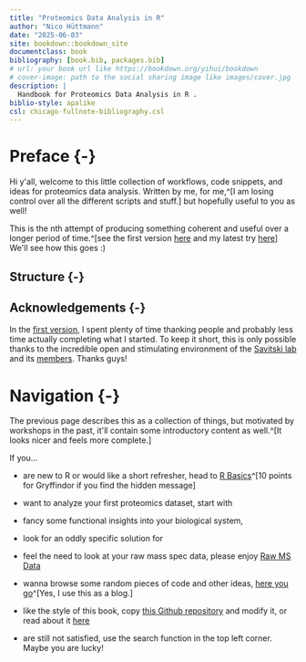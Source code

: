 ```yaml
--- 
title: "Proteomics Data Analysis in R"
author: "Nico Hüttmann"
date: "2025-06-03"
site: bookdown::bookdown_site
documentclass: book
bibliography: [book.bib, packages.bib]
# url: your book url like https://bookdown.org/yihui/bookdown
# cover-image: path to the social sharing image like images/cover.jpg
description: |
  Handbook for Proteomics Data Analysis in R . 
biblio-style: apalike
csl: chicago-fullnote-bibliography.csl
---
```




# Preface {-}

Hi y'all, welcome to this little collection of workflows, code snippets, and ideas for proteomics data analysis. Written by me, for me,^[I am losing control over all the different scripts and stuff.] but hopefully useful to you as well!

This is the nth attempt of producing something coherent and useful over a longer period of time.^[see the first version [here](https://nicohuttmann.github.io/pOmics-handbook/) and my latest try [here](https://nicohuttmann.github.io/embl-bioinfo-pRoteomics/)] We'll see how this goes :)

## Structure {-}



## Acknowledgements {-}

In the [first version](https://nicohuttmann.github.io/pOmics-handbook/introduction.html), I spent plenty of time thanking people and probably less time actually completing what I started. To keep it short, this is only possible thanks to the incredible open and stimulating environment of the [Savitski lab](https://www.embl.org/groups/savitski/) and its [members](https://www.embl.org/groups/savitski/members/). Thanks guys!



# Navigation {-}

The previous page describes this as a collection of things, but motivated by workshops in the past, it'll contain some introductory content as well.^[It looks nicer and feels more complete.]

If you...

- are new to R or would like a short refresher, head to [R Basics](#r-and-rstudio)^[10 points for Gryffindor if you find the hidden message]

- want to analyze your first proteomics dataset, start with 

- fancy some functional insights into your biological system, 

- look for an oddly specific solution for 

- feel the need to look at your raw mass spec data, please enjoy [Raw MS Data](#raw-ms-data)

- wanna browse some random pieces of code and other ideas, [here you go]()^[Yes, I use this as a blog.]

- like the style of this book, copy [this Github repository]() and modify it, or read about it [here]()

- are still not satisfied, use the search function in the top left corner. Maybe you are lucky!






<!-- ## Blocks -->

<!-- ## Equations -->

<!-- Here is an equation. -->

<!-- \begin{equation}  -->
<!--   f\left(k\right) = \binom{n}{k} p^k\left(1-p\right)^{n-k} -->
<!--   (\#eq:binom) -->
<!-- \end{equation}  -->

<!-- You may refer to using `\@ref(eq:binom)`, like see Equation \@ref(eq:binom). -->


<!-- ## Theorems and proofs -->

<!-- Labeled theorems can be referenced in text using `\@ref(thm:tri)`, for example, check out this smart theorem \@ref(thm:tri). -->

<!-- ::: {.theorem #tri} -->
<!-- For a right triangle, if $c$ denotes the *length* of the hypotenuse -->
<!-- and $a$ and $b$ denote the lengths of the **other** two sides, we have -->
<!-- $$a^2 + b^2 = c^2$$ -->
<!-- ::: -->

<!-- Read more here <https://bookdown.org/yihui/bookdown/markdown-extensions-by-bookdown.html>. -->

<!-- ## Callout blocks -->


<!-- The `bs4_book` theme also includes special callout blocks, like this `.rmdnote`. -->

<!-- ::: {.rmdnote} -->
<!-- You can use **markdown** inside a block. -->

<!-- ```{r collapse=TRUE} -->
<!-- head(beaver1, n = 5) -->
<!-- ``` -->

<!-- ::: -->

<!-- It is up to the user to define the appearance of these blocks for LaTeX output.  -->

<!-- You may also use: `.rmdcaution`, `.rmdimportant`, `.rmdtip`, or `.rmdwarning` as the block name. -->


<!-- The R Markdown Cookbook provides more help on how to use custom blocks to design your own callouts: https://bookdown.org/yihui/rmarkdown-cookbook/custom-blocks.html -->






<!-- This is an introduction to R -->

<!-- ```{r } -->
<!-- 1 + 4 -->
<!-- ``` -->

<!-- ```{r} -->
<!-- b <- 5 -->
<!-- ``` -->

<!-- ```{r} -->
<!-- sqrt(4) -->
<!-- ``` -->

<!-- ```{r} -->
<!-- ?round -->

<!-- round(2.576, digits = 2) -->
<!-- ``` -->

<!-- ```{r} -->
<!-- library(tidyverse) -->
<!-- ``` -->

<!-- ```{r} -->
<!-- mice_pheno <- read_csv(file= url("https://raw.githubusercontent.com/genomicsclass/dagdata/master/inst/extdata/mice_pheno.csv")) -->

<!-- mice_pheno$Bodyweight <- as.numeric(mice_pheno$Bodyweight) -->
<!-- ``` -->


<!-- ```{r} -->
<!-- head(mice_pheno) -->

<!-- dim(mice_pheno) -->

<!-- str(mice_pheno) -->
<!-- ``` -->


<!-- ```{r} -->
<!-- mice_pheno[1:2, 3] -->
<!-- ``` -->


<!-- ```{r} -->
<!-- print(names(PlantGrowth)) -->
<!-- PlantGrowth$weight -->

<!-- PlantGrowth[, "weight"] -->
<!-- ``` -->


<!-- ```{r} -->
<!-- table(mice_pheno$Sex) -->
<!-- ``` -->

<!-- ```{r} -->
<!-- mice_female <- mice_pheno %>%  -->
<!--   filter() -->
<!-- ``` -->



<!-- ```{r} -->
<!-- mice_pheno %>%  -->
<!--   ggplot(aes(x = Diet, y = Bodyweight, fill = Sex)) +  -->
<!--   geom_boxplot() -->
<!--   ggforce::geom_sina() -->
<!-- ``` -->


<!-- kjdslkfjdsj -->
<!-- ```{r} -->
<!-- mice_pheno %>%  -->
<!--   mutate(rep = row_number(), .by = c("Sex", "Diet")) %>%  -->
<!--   pivot_wider(id_cols = c("Sex", "rep"),  -->
<!--               names_from = "Diet",  -->
<!--               values_from = "Bodyweight") -->
<!-- ``` -->

<!-- ::: {.rmdnote} -->



<!-- ::: -->

<!-- <button class="btn btn-primary" type="button" data-toggle="collapse" data-target="#button1" aria-expanded="false" aria-controls="button1"> Hint </button> <div id="button1" class="collapse">   -->
<!-- \ -->

<!-- </div> -->

<!-- <button class="btn btn-primary" type="button" data-toggle="collapse" data-target="#button2" aria-expanded="false" aria-controls="button2"> Code </button> <div id="button2" class="collapse">   -->
<!-- \ -->

<!-- ```{r} -->

<!-- ``` -->

<!-- We can do the same in a condensed way. -->
<!-- ```{r} -->

<!-- ``` -->
<!-- </div> -->

